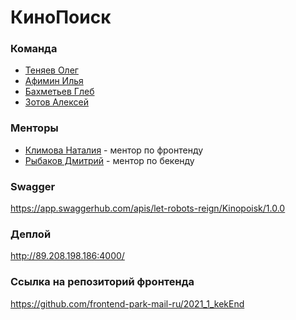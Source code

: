 # КиноПоиск
### Команда
* [Теняев Олег](https://github.com/grillow)
* [Афимин Илья](https://github.com/IfuryI)
* [Бахметьев Глеб](https://github.com/polyanimal)
* [Зотов Алексей](https://github.com/let-robots-reign)

### Менторы
* [Климова Наталия](https://github.com/Tataklim) - ментор по фронтенду
* [Рыбаков Дмитрий](https://github.com/bulletmys) - ментор по бекенду

### Swagger
https://app.swaggerhub.com/apis/let-robots-reign/Kinopoisk/1.0.0

### Деплой
http://89.208.198.186:4000/

### Ссылка на репозиторий фронтенда
https://github.com/frontend-park-mail-ru/2021_1_kekEnd
